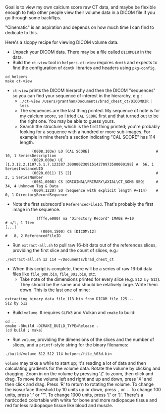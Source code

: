 Goal is to view my own calcium score raw CT data, and maybe be flexible enough to help other people view their volume data in a DICOM file if you go through some backflips.

"Cinematic" is an aspiration and depends on how much time I can find to dedicate to this.

Here's a sloppy recipe for viewing DICOM volume data.

* Unpack your DICOM data.  There may be a file called `DICOMDIR` in the data.
* Build the `ct-view` tool in `helpers`.  `ct-view` requires `dcmtk` and expects to find the configuration of `dcmtk` libraries and headers using `pkg-config`.

```
cd helpers
make ct-view
```

* `ct-view`  prints the DICOM hierarchy and then the DICOM "sequences" so you can find your sequence of interest in the hierarchy, e.g.:
  * `./ct-view /Users/grantham/Documents/brad_chest_ct/DICOMDIR | less` 
  * The sequences are the last thing printed.  My sequence of note is for my calcium score, so I tried `CAL SCORE` first and that turned out to be the right one.  You may be able to guess yours.
  * Search the structure, which is the first thing printed; you're probably looking for a sequence with a hundred or more sub-images.  For example in mine there's a section indicating "CAL SCORE" has 114 length.

````
            (0008,103e) LO [CAL SCORE]                              #  10, 1 SeriesDescription
            (0020,000e) UI [1.3.12.2.1107.5.1.7.123387.30000023091514270973500000198] #  56, 1 SeriesInstanceUID
            (0020,0011) IS [2]                                      #   2, 1 SeriesNumber
            (0081,0008) CS [ORIGINAL\PRIMARY\AXIAL\CT_SOM5 SEQ]     #  34, 4 Unknown Tag & Data
            (0004,1220) SQ (Sequence with explicit length #=114)    #   0, 1 DirectoryRecordSequence
````

* Note the first subrecord's `ReferencedFileId`.  That's probably the first image in the sequence.

```	
              (fffe,e000) na "Directory Record" IMAGE #=10            # u/l, 1 Item
[...]
                (0004,1500) CS [DICOM\12]                               #   8, 2 ReferencedFileID
```

* Run `extract-all.sh` to pull raw 16-bit data out of the references slices, providing the first slice and the count of slices, e.g.:

```
./extract-all.sh 12 114 ~/Documents/brad_chest_ct
```

* When this script is complete, there will be a series of raw 16-bit data files like `file_000.bin`, `file_001.bin`, etc.
  * Take note of the dimensions printed for every slice (e.g. `512 by 512`).  They should be the same and should be relatively large.  Write them down.  This is the last one of mine:


```
extracting binary data file_113.bin from DICOM file 125...
512 by 512
```

* Build `volume`.  It requires `GLFW3` and Vulkan and `cmake` to build:

```
cd ..
cmake -Bbuild -DCMAKE_BUILD_TYPE=Release .
(cd build ; make)
```

* Run `volume`, providing the dimensions of the slices and the number of slices, and a `printf`-style string for the binary filenames:

```
./build/volume 512 512 114 helpers/file_%03d.bin
```

`volume` may take a while to start up; it's reading a lot of data and then calculating gradients for the volume data.
Rotate the volume by clicking and dragging.  Zoom in on the volume by pressing 'Z' to zoom, then click and drag.  To move the volume left and right and up and down, press 'X' and then click and drag.  Press 'R' to return to rotating the volume.
To change the isosurface threshold by 10 units up or down, press `,` or `.`.  To change 100 units, press ';' or "'".  To change 1000 units, press '[' or ']'.
There's a hardcoded colortable with white for bone and more radiopaque tissue and red for less radiopaque tissue like blood and muscle.

